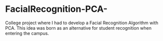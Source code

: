 # FacialRecognition-PCA-
College project where I had to develop a Facial Recognition Algorithm with PCA. This idea was born as an alternative for student recognition when entering the campus.
